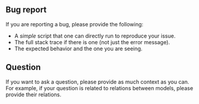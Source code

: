 ## Bug report

If you are reporting a bug, please provide the following:

- A *simple* script that one can directly run to reproduce your issue.
- The full stack trace if there is one (not just the error message).
- The expected behavior and the one you are seeing.

## Question

If you want to ask a question, please provide as much context as you can. For
example, if your question is related to relations between models, please
provide their relations.
